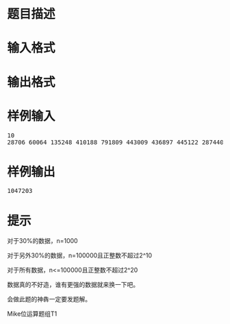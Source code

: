 

# 题目描述



# 输入格式



# 输出格式



# 样例输入


<pre>10
28706 60064 135248 410188 791809 443009 436897 445122 287440 907266
</pre>

# 样例输出


<pre>1047203</pre>

# 提示


<p>
对于30%的数据，n=1000
</p>
<p>
对于另外30%的数据，n=100000且正整数不超过2^10
</p>
<p>
对于所有数据，n&lt;=100000且正整数不超过2^20
</p>
<p>
数据真的不好造，谁有更强的数据就来换一下吧。
</p>
<p>
会做此题的神犇一定要发题解。
</p>
<p>
Mike位运算题组T1
</p>

